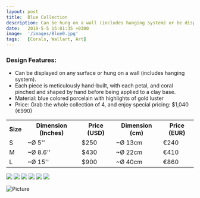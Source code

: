 ```yaml
---
layout: post
title:  Blue Collection
description: Can be hung on a wall (includes hanging system) or be displayed on any surface.
date:   2018-5-5 15:01:35 +0300
image:  '/images/Blue0.jpg'
tags:   [Corals, Wallart, Art]
---
```

### Design Features:
* Can be displayed on any surface or hung on a wall (includes hanging system).
* Each piece is meticulously hand-built, with each petal, and coral pinched and shaped by hand before being applied to a clay base.
* Material: blue colored porcelain with highlights of gold luster
* Price: Grab the whole collection of 4, and enjoy special pricing: $1,040 (€990)


<div class="table-container">
  <table>
    <tr><th>Size</th><th>Dimension (Inches)</th><th>Price (USD)</th><th>Dimension (cm)</th><th>Price (EUR)</th></tr>
    <tr><td>S</td><td>~Ø 5''</td><td>$250</td><td>~Ø 13cm</td><td>€240</td></tr>
    <tr><td>M</td><td>~Ø 8.6'' </td><td>$430</td><td>~Ø 22cm</td><td>€410</td></tr>
	<tr><td>L</td><td>~Ø 15'' </td><td>$900</td><td>~Ø 40cm</td><td>€860</td></tr>
  </table>
</div>

<div class="gallery-box">
  <div class="gallery">
    <img src="/images/BlueC1.jpg">
    <img src="/images/BlueC2.jpg">
    <img src="/images/BlueC3.jpg">
    <img src="/images/BlueC4.jpg">
    <img src="/images/BlueC5.jpg">
    <img src="/images/BlueC6.jpg">
  </div>
</div>

![Picture]({{site.baseurl}}/images/BlueC7.jpg)

